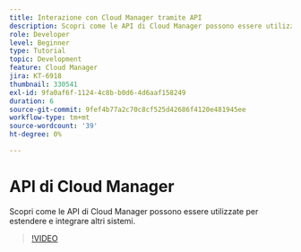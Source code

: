 ```yaml
---
title: Interazione con Cloud Manager tramite API
description: Scopri come le API di Cloud Manager possono essere utilizzate per estendere e integrare altri sistemi.
role: Developer
level: Beginner
type: Tutorial
topic: Development
feature: Cloud Manager
jira: KT-6918
thumbnail: 330541
exl-id: 9fa0af6f-1124-4c8b-b0d6-4d6aaf158249
duration: 6
source-git-commit: 9fef4b77a2c70c8cf525d42686f4120e481945ee
workflow-type: tm+mt
source-wordcount: '39'
ht-degree: 0%

---
```


# API di Cloud Manager

Scopri come le API di Cloud Manager possono essere utilizzate per estendere e integrare altri sistemi.

>[!VIDEO](https://video.tv.adobe.com/v/330541?quality=12&learn=on)
